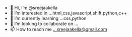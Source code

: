 - 👋 Hi, I’m @sreejaakella
- 👀 I’m interested in ...html,css,javascript,shift,python,c++
- 🌱 I’m currently learning ...css,python
- 💞️ I’m looking to collaborate on ...
- 📫 How to reach me ...sreejaakella@gmail.com

<!---
sreejaakella/sreejaakella is a ✨ special ✨ repository because its `README.md` (this file) appears on your GitHub profile.
You can click the Preview link to take a look at your changes.
--->
